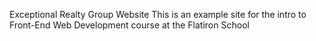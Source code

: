 Exceptional Realty Group Website
This is an example site for the intro to Front-End Web Development course at the Flatiron School